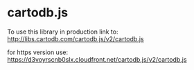 cartodb.js
==========

To use this library in production link to:
http://libs.cartodb.com/cartodb.js/v2/cartodb.js

<link rel="stylesheet" href="http://libs.cartodb.com/cartodb.js/v2/themes/light.css" />
<script src="http://libs.cartodb.com/cartodb.js/v2/cartodb.js"></script>

for https version use:
https://d3voyrscnb0slx.cloudfront.net/cartodb.js/v2/cartodb.js
